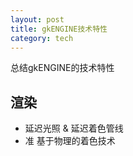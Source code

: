 ```yaml
---
layout: post
title: gkENGINE技术特性
category: tech
---
```


总结gkENGINE的技术特性

渲染
---

* 延迟光照 & 延迟着色管线
* 准 基于物理的着色技术
